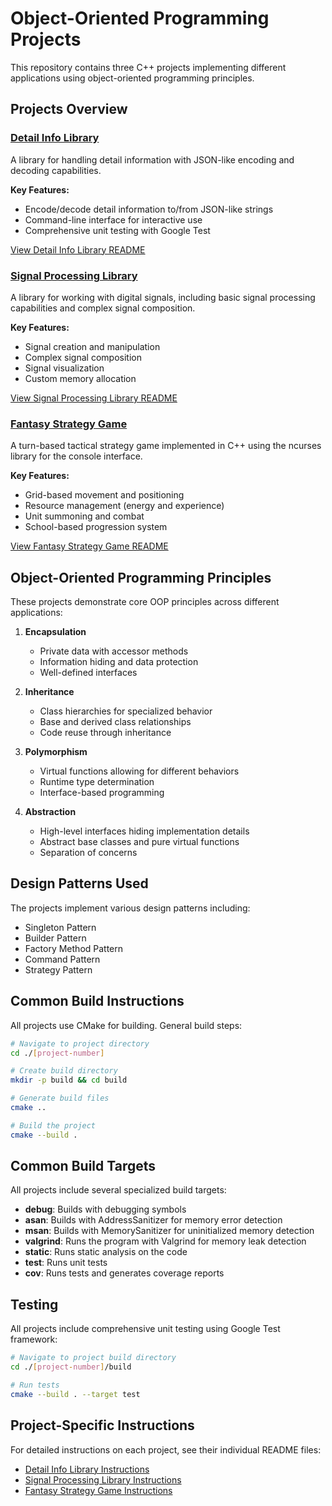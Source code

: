 # Object-Oriented Programming Projects

This repository contains three C++ projects implementing different applications using object-oriented programming principles.

## Projects Overview

### [Detail Info Library](./1/)

A library for handling detail information with JSON-like encoding and decoding capabilities.

**Key Features:**
- Encode/decode detail information to/from JSON-like strings
- Command-line interface for interactive use
- Comprehensive unit testing with Google Test

[View Detail Info Library README](./1/README.md)

### [Signal Processing Library](./2/)

A library for working with digital signals, including basic signal processing capabilities and complex signal composition.

**Key Features:**
- Signal creation and manipulation
- Complex signal composition
- Signal visualization
- Custom memory allocation

[View Signal Processing Library README](./2/README.md)

### [Fantasy Strategy Game](./3/)

A turn-based tactical strategy game implemented in C++ using the ncurses library for the console interface.

**Key Features:**
- Grid-based movement and positioning
- Resource management (energy and experience)
- Unit summoning and combat
- School-based progression system

[View Fantasy Strategy Game README](./3/README.md)

## Object-Oriented Programming Principles

These projects demonstrate core OOP principles across different applications:

1. **Encapsulation**
   - Private data with accessor methods
   - Information hiding and data protection
   - Well-defined interfaces

2. **Inheritance**
   - Class hierarchies for specialized behavior
   - Base and derived class relationships
   - Code reuse through inheritance

3. **Polymorphism**
   - Virtual functions allowing for different behaviors
   - Runtime type determination
   - Interface-based programming

4. **Abstraction**
   - High-level interfaces hiding implementation details
   - Abstract base classes and pure virtual functions
   - Separation of concerns

## Design Patterns Used

The projects implement various design patterns including:
- Singleton Pattern
- Builder Pattern
- Factory Method Pattern
- Command Pattern
- Strategy Pattern

## Common Build Instructions

All projects use CMake for building. General build steps:

```bash
# Navigate to project directory
cd ./[project-number]

# Create build directory
mkdir -p build && cd build

# Generate build files
cmake ..

# Build the project
cmake --build .
```

## Common Build Targets

All projects include several specialized build targets:

- **debug**: Builds with debugging symbols
- **asan**: Builds with AddressSanitizer for memory error detection
- **msan**: Builds with MemorySanitizer for uninitialized memory detection
- **valgrind**: Runs the program with Valgrind for memory leak detection
- **static**: Runs static analysis on the code
- **test**: Runs unit tests
- **cov**: Runs tests and generates coverage reports

## Testing

All projects include comprehensive unit testing using Google Test framework:

```bash
# Navigate to project build directory
cd ./[project-number]/build

# Run tests
cmake --build . --target test
```

## Project-Specific Instructions

For detailed instructions on each project, see their individual README files:

- [Detail Info Library Instructions](./1/README.md)
- [Signal Processing Library Instructions](./2/README.md)
- [Fantasy Strategy Game Instructions](./3/README.md)

